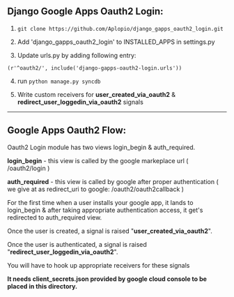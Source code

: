 Django Google Apps Oauth2 Login:
--------------------------------

1. `git clone https://github.com/Aplopio/django_gapps_oauth2_login.git`

2. Add 'django_gapps_oauth2_login' to INSTALLED_APPS in settings.py

3. Update urls.py by adding following entry: 

  `(r'^oauth2/', include('django-gapps-oauth2-login.urls'))`

4. run `python manage.py syncdb`

5. Write custom receivers for <b>user_created_via_oauth2</b> & <b>redirect_user_loggedin_via_oauth2</b> signals

-----------------------------------------------------
Google Apps Oauth2 Flow:
------------------------
 
Oauth2 Login module has two views login_begin & auth_required.

<b>login_begin</b> - this view is called by the google markeplace url ( /oauth2/login )

<b>auth_required</b> - this view is called by google after proper authentication ( we give at as redirect_uri to google: /oauth2/oauth2callback )

For the first time when a user installs your google app, it lands to login_begin & after taking appropriate authentication access, it get's redirected to auth_required view.

Once the user is created, a signal is raised "<b>user_created_via_oauth2</b>".

Once the user is authenticated, a signal is raised "<b>redirect_user_loggedin_via_oauth2</b>".

You will have to hook up appropriate receivers for these signals

<b>It needs client_secrets.json provided by google cloud console to be placed in this directory.</b>




